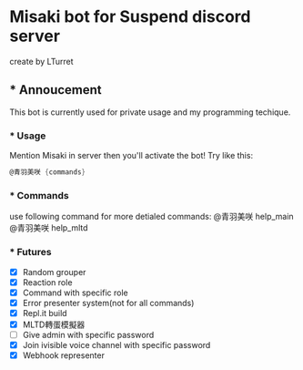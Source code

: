 # Misaki bot for Suspend discord server

create by LTurret

## * Annoucement

This bot is currently used for private usage and my programming techique.

### * Usage

Mention Misaki in server then you'll activate the bot!
Try like this:

```cs
@青羽美咲 {commands}
```

### * Commands

use following command for more detialed commands:
@青羽美咲 help_main
@青羽美咲 help_mltd

### * Futures

- [x] Random grouper
- [x] Reaction role
- [x] Command with specific role
- [x] Error presenter system(not for all commands)
- [x] Repl.it build
- [x] MLTD轉蛋模擬器
- [ ] Give admin with specific password
- [x] Join ivisible voice channel with specific password
- [x] Webhook representer
